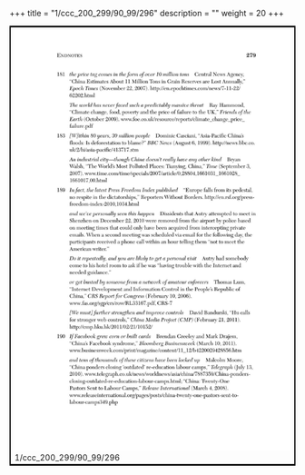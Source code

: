 +++
title = "1/ccc_200_299/90_99/296"
description = ""
weight = 20
+++

<table style="border:2px solid black;max-width:800px;max-height:800px;" 
><tr><td><img class="center-fit-jpg"
src="/jpg_/out_jpg_dbc_296.jpg"  >1/ccc_200_299/90_99/296</img></td></tr></table>